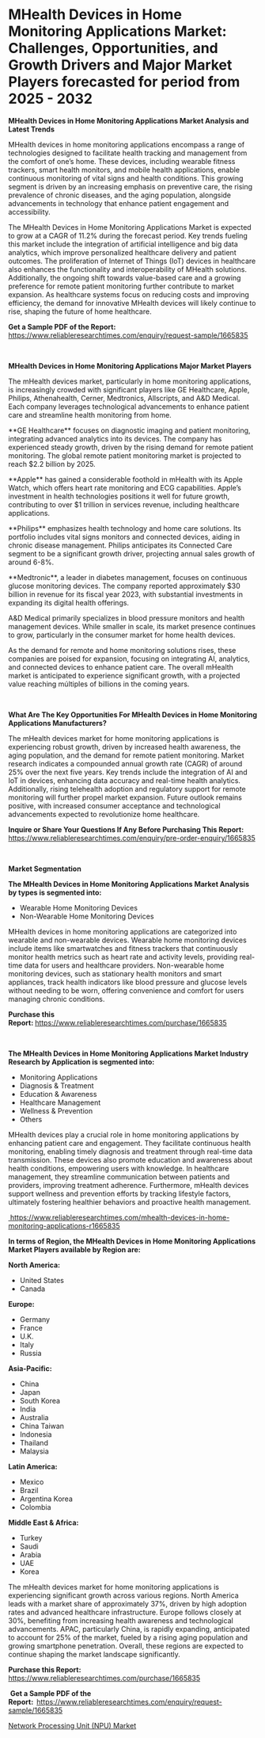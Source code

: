 <p><h1>MHealth Devices in Home Monitoring Applications Market: Challenges, Opportunities, and Growth Drivers and Major Market Players forecasted for period from 2025 - 2032</h1></p><p><strong>MHealth Devices in Home Monitoring Applications Market Analysis and Latest Trends</strong></p>
<p><p>MHealth devices in home monitoring applications encompass a range of technologies designed to facilitate health tracking and management from the comfort of one’s home. These devices, including wearable fitness trackers, smart health monitors, and mobile health applications, enable continuous monitoring of vital signs and health conditions. This growing segment is driven by an increasing emphasis on preventive care, the rising prevalence of chronic diseases, and the aging population, alongside advancements in technology that enhance patient engagement and accessibility.</p><p>The MHealth Devices in Home Monitoring Applications Market is expected to grow at a CAGR of 11.2% during the forecast period. Key trends fueling this market include the integration of artificial intelligence and big data analytics, which improve personalized healthcare delivery and patient outcomes. The proliferation of Internet of Things (IoT) devices in healthcare also enhances the functionality and interoperability of MHealth solutions. Additionally, the ongoing shift towards value-based care and a growing preference for remote patient monitoring further contribute to market expansion. As healthcare systems focus on reducing costs and improving efficiency, the demand for innovative MHealth devices will likely continue to rise, shaping the future of home healthcare.</p></p>
<p><strong>Get a Sample PDF of the Report:&nbsp;</strong> <a href="https://www.reliableresearchtimes.com/enquiry/request-sample/1665835?utm_campaign=2183&utm_medium=2&utm_source=Github&utm_content=ia&utm_term=12022025&utm_id=mhealth-devices-in-home-monitoring-applications">https://www.reliableresearchtimes.com/enquiry/request-sample/1665835</a></p>
<p>&nbsp;</p>
<p><strong>MHealth Devices in Home Monitoring Applications Major Market Players</strong></p>
<p><p>The mHealth devices market, particularly in home monitoring applications, is increasingly crowded with significant players like GE Healthcare, Apple, Philips, Athenahealth, Cerner, Medtronics, Allscripts, and A&D Medical. Each company leverages technological advancements to enhance patient care and streamline health monitoring from home.</p><p>**GE Healthcare** focuses on diagnostic imaging and patient monitoring, integrating advanced analytics into its devices. The company has experienced steady growth, driven by the rising demand for remote patient monitoring. The global remote patient monitoring market is projected to reach $2.2 billion by 2025.</p><p>**Apple** has gained a considerable foothold in mHealth with its Apple Watch, which offers heart rate monitoring and ECG capabilities. Apple’s investment in health technologies positions it well for future growth, contributing to over $1 trillion in services revenue, including healthcare applications.</p><p>**Philips** emphasizes health technology and home care solutions. Its portfolio includes vital signs monitors and connected devices, aiding in chronic disease management. Philips anticipates its Connected Care segment to be a significant growth driver, projecting annual sales growth of around 6-8%.</p><p>**Medtronic**, a leader in diabetes management, focuses on continuous glucose monitoring devices. The company reported approximately $30 billion in revenue for its fiscal year 2023, with substantial investments in expanding its digital health offerings.</p><p>A&D Medical primarily specializes in blood pressure monitors and health management devices. While smaller in scale, its market presence continues to grow, particularly in the consumer market for home health devices.</p><p>As the demand for remote and home monitoring solutions rises, these companies are poised for expansion, focusing on integrating AI, analytics, and connected devices to enhance patient care. The overall mHealth market is anticipated to experience significant growth, with a projected value reaching múltiples of billions in the coming years.</p></p>
<p>&nbsp;</p>
<p><strong>What Are The Key Opportunities For MHealth Devices in Home Monitoring Applications Manufacturers?</strong></p>
<p><p>The mHealth devices market for home monitoring applications is experiencing robust growth, driven by increased health awareness, the aging population, and the demand for remote patient monitoring. Market research indicates a compounded annual growth rate (CAGR) of around 25% over the next five years. Key trends include the integration of AI and IoT in devices, enhancing data accuracy and real-time health analytics. Additionally, rising telehealth adoption and regulatory support for remote monitoring will further propel market expansion. Future outlook remains positive, with increased consumer acceptance and technological advancements expected to revolutionize home healthcare.</p></p>
<p><strong>Inquire or Share Your Questions If Any Before Purchasing This Report:</strong> <a href="https://www.reliableresearchtimes.com/enquiry/pre-order-enquiry/1665835?utm_campaign=2183&utm_medium=2&utm_source=Github&utm_content=ia&utm_term=12022025&utm_id=mhealth-devices-in-home-monitoring-applications">https://www.reliableresearchtimes.com/enquiry/pre-order-enquiry/1665835</a></p>
<p>&nbsp;</p>
<p><strong>Market Segmentation</strong></p>
<p><strong>The MHealth Devices in Home Monitoring Applications Market Analysis by types is segmented into:</strong></p>
<p><ul><li>Wearable Home Monitoring Devices</li><li>Non-Wearable Home Monitoring Devices</li></ul></p>
<p><p>MHealth devices in home monitoring applications are categorized into wearable and non-wearable devices. Wearable home monitoring devices include items like smartwatches and fitness trackers that continuously monitor health metrics such as heart rate and activity levels, providing real-time data for users and healthcare providers. Non-wearable home monitoring devices, such as stationary health monitors and smart appliances, track health indicators like blood pressure and glucose levels without needing to be worn, offering convenience and comfort for users managing chronic conditions.</p></p>
<p><strong>Purchase this Report:&nbsp;</strong><a href="https://www.reliableresearchtimes.com/purchase/1665835?utm_campaign=2183&utm_medium=2&utm_source=Github&utm_content=ia&utm_term=12022025&utm_id=mhealth-devices-in-home-monitoring-applications">https://www.reliableresearchtimes.com/purchase/1665835</a></p>
<p>&nbsp;</p>
<p><strong>The MHealth Devices in Home Monitoring Applications Market Industry Research by Application is segmented into:</strong></p>
<p><ul><li>Monitoring Applications</li><li>Diagnosis & Treatment</li><li>Education & Awareness</li><li>Healthcare Management</li><li>Wellness & Prevention</li><li>Others</li></ul></p>
<p><p>MHealth devices play a crucial role in home monitoring applications by enhancing patient care and engagement. They facilitate continuous health monitoring, enabling timely diagnosis and treatment through real-time data transmission. These devices also promote education and awareness about health conditions, empowering users with knowledge. In healthcare management, they streamline communication between patients and providers, improving treatment adherence. Furthermore, mHealth devices support wellness and prevention efforts by tracking lifestyle factors, ultimately fostering healthier behaviors and proactive health management.</p></p>
<p><a href="https://www.reliableresearchtimes.com/mhealth-devices-in-home-monitoring-applications-r1665835?utm_campaign=2183&utm_medium=2&utm_source=Github&utm_content=ia&utm_term=12022025&utm_id=mhealth-devices-in-home-monitoring-applications">&nbsp;https://www.reliableresearchtimes.com/mhealth-devices-in-home-monitoring-applications-r1665835</a></p>
<p><strong>In terms of Region, the MHealth Devices in Home Monitoring Applications Market Players available by Region are:</strong></p>
<p>
    <p> <strong> North America: </strong>
        <ul>
            <li>United States</li>
            <li>Canada</li>
        </ul>
        </p> 
    <p> <strong> Europe: </strong>
        <ul>
            <li>Germany</li>
            <li>France</li>
            <li>U.K.</li>
            <li>Italy</li>
            <li>Russia</li>
        </ul>
        </p> 
    <p> <strong> Asia-Pacific: </strong>
        <ul>
            <li>China</li>
            <li>Japan</li>
            <li>South Korea</li>
            <li>India</li>
            <li>Australia</li>
            <li>China Taiwan</li>
            <li>Indonesia</li>
            <li>Thailand</li>
            <li>Malaysia</li>
        </ul>
        </p> 
    <p> <strong> Latin America: </strong>
        <ul>
            <li>Mexico</li>
            <li>Brazil</li>
            <li>Argentina Korea</li>
            <li>Colombia</li>
        </ul>
        </p> 
    <p> <strong> Middle East & Africa: </strong>
        <ul>
            <li>Turkey</li>
            <li>Saudi</li>
            <li>Arabia</li>
            <li>UAE</li>
            <li>Korea</li>
        </ul>
    </p>
    </p>
<p><p>The mHealth devices market for home monitoring applications is experiencing significant growth across various regions. North America leads with a market share of approximately 37%, driven by high adoption rates and advanced healthcare infrastructure. Europe follows closely at 30%, benefiting from increasing health awareness and technological advancements. APAC, particularly China, is rapidly expanding, anticipated to account for 25% of the market, fueled by a rising aging population and growing smartphone penetration. Overall, these regions are expected to continue shaping the market landscape significantly.</p></p>
<p><strong>Purchase this Report: </strong><a href="https://www.reliableresearchtimes.com/purchase/1665835?utm_campaign=2183&utm_medium=2&utm_source=Github&utm_content=ia&utm_term=12022025&utm_id=mhealth-devices-in-home-monitoring-applications">https://www.reliableresearchtimes.com/purchase/1665835</a></p>
<p>&nbsp;<strong>Get a Sample PDF of the Report:&nbsp;&nbsp;</strong><a href="https://www.reliableresearchtimes.com/enquiry/request-sample/1665835?utm_campaign=2183&utm_medium=2&utm_source=Github&utm_content=ia&utm_term=12022025&utm_id=mhealth-devices-in-home-monitoring-applications">https://www.reliableresearchtimes.com/enquiry/request-sample/1665835</a></p>
<p><strong></strong></p>
<p><p><a href="https://github.com/SanjidaKhan901/Market-Research-Report-List-1/blob/main/network-processing-unit-npu-market.md?utm_campaign=2183&utm_medium=2&utm_source=Github&utm_content=ia&utm_term=12022025&utm_id=mhealth-devices-in-home-monitoring-applications">Network Processing Unit (NPU) Market</a></p></p>
